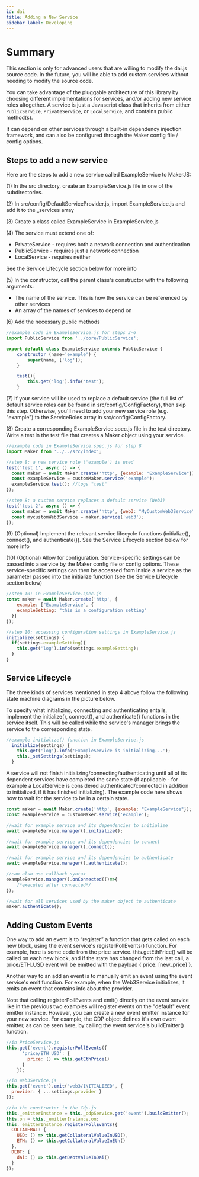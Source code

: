 ```yaml
---
id: dai
title: Adding a New Service
sidebar_label: Developing
---
```


# Summary

This section is only for advanced users that are willing to modify the dai.js source code. In the future, you will be able to add custom services without needing to modify the source code.

You can take advantage of the pluggable architecture of this library by choosing different implementations for services, and/or adding new service roles altogether. A service is just a Javascript class that inherits from either `PublicService`, `PrivateService`, or `LocalService`, and contains public method(s). 

It can depend on other services through a built-in dependency injection framework, and can also be configured through the Maker config file / config options.


## Steps to add a new service

Here are the steps to add a new service called ExampleService to MakerJS:

(1) In the src directory, create an ExampleService.js file in one of the subdirectories.

(2) In src/config/DefaultServiceProvider.js, import ExampleService.js and add it to the _services array

(3) Create a class called ExampleService in ExampleService.js

(4) The service must extend one of:

- PrivateService - requires both a network connection and authentication
- PublicService - requires just a network connection
- LocalService - requires neither

See the Service Lifecycle section below for more info

(5) In the constructor, call the parent class's constructor with the following arguments:

- The name of the service. This is how the service can be referenced by other services
- An array of the names of services to depend on

(6) Add the necessary public methods

```js
//example code in ExampleService.js for steps 3-6
import PublicService from '../core/PublicService';

export default class ExampleService extends PublicService {
    constructor (name='example') {
        super(name, ['log']);
    }

    test(){
        this.get('log').info('test');
    }
```

(7) If your service will be used to replace a default service (the full list of default service roles can be found in src/config/ConfigFactory), then skip this step. Otherwise, you'll need to add your new service role (e.g. "example") to the ServiceRoles array in src/config/ConfigFactory.

(8) Create a corresponding ExampleService.spec.js file in the test directory. Write a test in the test file that creates a Maker object using your service.

```js
//example code in ExampleService.spec.js for step 8
import Maker from '../../src/index';

//step 8: a new service role ('example') is used
test('test 1', async () => {
  const maker = await Maker.create('http', {example: "ExampleService"});
  const exampleService = customMaker.service('example');
  exampleService.test(); //logs "test"
});

//step 8: a custom service replaces a default service (Web3)
test('test 2', async () => {
  const maker = await Maker.create('http', {web3: "MyCustomWeb3Service"});
  const mycustomWeb3Service = maker.service('web3');
});
```

(9) (Optional) Implement the relevant service lifecycle functions (initialize(), connect(), and authenticate()). See the Service Lifecycle section below for more info

(10) (Optional) Allow for configuration. Service-specific settings can be passed into a service by the Maker config file or config options. These service-specific settings can then be accessed from inside a service as the parameter passed into the initialize function (see the Service Lifecycle section below)

```js
//step 10: in ExampleService.spec.js
const maker = await Maker.create('http', {
    example: ["ExampleService", {
    exampleSetting: "this is a configuration setting"
  }]
});

//step 10: accessing configuration settings in ExampleService.js
initialize(settings) {
  if(settings.exampleSetting){
    this.get('log').info(settings.exampleSetting);
  }
}
```

## Service Lifecycle

The three kinds of services mentioned in step 4 above follow the following state machine diagrams in the picture below.

To specify what initializing, connecting and authenticating entails, implement the initialize(), connect(), and authenticate() functions in the service itself. This will be called while the service's manager brings the service to the corresponding state.

```js
//example initialize() function in ExampleService.js
  initialize(settings) {
    this.get('log').info('ExampleService is initializing...');
    this._setSettings(settings);
  }
```
A service will not finish initializing/connecting/authenticating until all of its dependent services have completed the same state (if applicable - for example a LocalService is considered authenticated/connected in addition to initialized, if it has finished initializing). The example code here shows how to wait for the service to be in a certain state.

```js
const maker = await Maker.create('http', {example: "ExampleService"});
const exampleService = customMaker.service('example');

//wait for example service and its dependencies to initialize
await exampleService.manager().initialize();

//wait for example service and its dependencies to connect
await exampleService.manager().connect();

//wait for example service and its dependencies to authenticate
await exampleService.manager().authenticate();

//can also use callback syntax
exampleService.manager().onConnected(()=>{
    /*executed after connected*/
});

//wait for all services used by the maker object to authenticate
maker.authenticate();
```

## Adding Custom Events

One way to add an event is to “register” a function that gets called on each new block, using the event service's registerPollEvents() function. For example, here is some code from the price service. this.getEthPrice() will be called on each new block, and if the state has changed from the last call, a price/ETH_USD event will be emitted with the payload { price: [new_price] }.

Another way to an add an event is to manually emit an event using the event service's emit function. For example, when the Web3Service initializes, it emits an event that contains info about the provider.

Note that calling registerPollEvents and emit() directly on the event service like in the previous two examples will register events on the "default" event emitter instance. However, you can create a new event emitter instance for your new service. For example, the CDP object defines it's own event emitter, as can be seen here, by calling the event service's buildEmitter() function.

```js 
//in PriceService.js
this.get('event').registerPollEvents({
      'price/ETH_USD': {
        price: () => this.getEthPrice()
      }
    });

//in Web3Service.js
this.get('event').emit('web3/INITIALIZED', {
  provider: { ...settings.provider }
});

//in the constructor in the Cdp.js
this._emitterInstance = this._cdpService.get('event').buildEmitter();
this.on = this._emitterInstance.on;
this._emitterInstance.registerPollEvents({
  COLLATERAL: {
    USD: () => this.getCollateralValueInUSD(),
    ETH: () => this.getCollateralValueInEth()
  },
  DEBT: {
    dai: () => this.getDebtValueInDai()
  }
});
```
